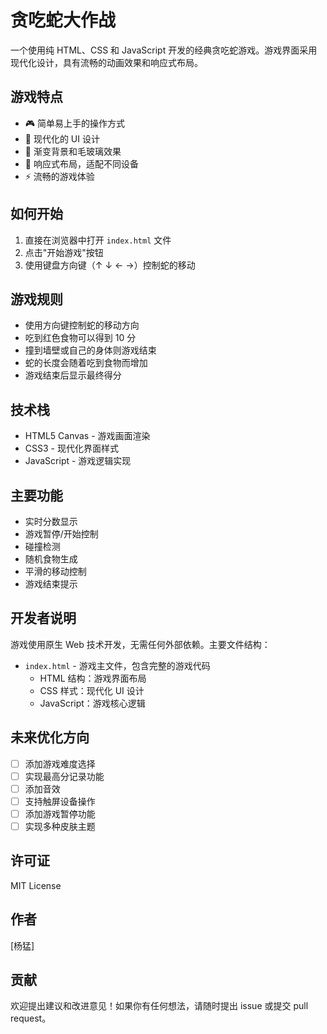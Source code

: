 # 贪吃蛇大作战

一个使用纯 HTML、CSS 和 JavaScript 开发的经典贪吃蛇游戏。游戏界面采用现代化设计，具有流畅的动画效果和响应式布局。

## 游戏特点

- 🎮 简单易上手的操作方式
- 🎨 现代化的 UI 设计
- 🌈 渐变背景和毛玻璃效果
- 📱 响应式布局，适配不同设备
- ⚡ 流畅的游戏体验

## 如何开始

1. 直接在浏览器中打开 `index.html` 文件
2. 点击"开始游戏"按钮
3. 使用键盘方向键（↑ ↓ ← →）控制蛇的移动

## 游戏规则

- 使用方向键控制蛇的移动方向
- 吃到红色食物可以得到 10 分
- 撞到墙壁或自己的身体则游戏结束
- 蛇的长度会随着吃到食物而增加
- 游戏结束后显示最终得分

## 技术栈

- HTML5 Canvas - 游戏画面渲染
- CSS3 - 现代化界面样式
- JavaScript - 游戏逻辑实现

## 主要功能

- 实时分数显示
- 游戏暂停/开始控制
- 碰撞检测
- 随机食物生成
- 平滑的移动控制
- 游戏结束提示

## 开发者说明

游戏使用原生 Web 技术开发，无需任何外部依赖。主要文件结构：

- `index.html` - 游戏主文件，包含完整的游戏代码
  - HTML 结构：游戏界面布局
  - CSS 样式：现代化 UI 设计
  - JavaScript：游戏核心逻辑

## 未来优化方向

- [ ] 添加游戏难度选择
- [ ] 实现最高分记录功能
- [ ] 添加音效
- [ ] 支持触屏设备操作
- [ ] 添加游戏暂停功能
- [ ] 实现多种皮肤主题

## 许可证

MIT License

## 作者

[杨猛]

## 贡献

欢迎提出建议和改进意见！如果你有任何想法，请随时提出 issue 或提交 pull request。

